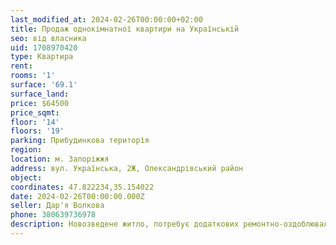 ```yaml
---
last_modified_at: 2024-02-26T00:00:00+02:00
title: Продаж однокімнатної квартири на Українській
seo: від власника
uid: 1708970420
type: Квартира
rent:
rooms: '1'
surface: '69.1'
surface_land:
price: $64500
price_sqmt:
floor: '14'
floors: '19'
parking: Прибудинкова територія
region:
location: м. Запоріжжя
address: вул. Українська, 2Ж, Олександрівський район
object:
coordinates: 47.822234,35.154022
date: 2024-02-26T00:00:00.000Z
seller: Дар'я Волкова
phone: 380639736978
description: Новозведене житло, потребує додаткових ремонтно-оздоблювальних робіт
---
```


